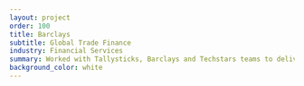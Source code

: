 ```yaml
---
layout: project
order: 100
title: Barclays
subtitle: Global Trade Finance
industry: Financial Services
summary: Worked with Tallysticks, Barclays and Techstars teams to deliver blockchain-based invoice financing
background_color: white
---
```

